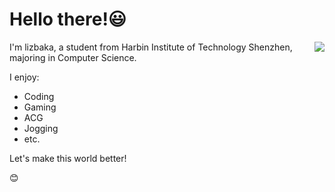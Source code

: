 # Hello there!😃

<img align="right" src="https://github-readme-stats.vercel.app/api?username=lizbaka&show_icons=true&theme=tokyonight&count_private=true" />

I'm lizbaka, a student from Harbin Institute of Technology Shenzhen, majoring in Computer Science.

I enjoy:

- Coding
- Gaming
- ACG
- Jogging
- etc.

Let's make this world better!

😊
